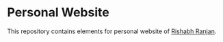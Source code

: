 # Personal Website

This repository contains elements for personal website of [Rishabh Ranjan](https://ranjan-rishabh.github.io).
